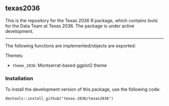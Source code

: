 
## texas2036

This is the repository for the Texas 2036 R package, which contains
tools for the Data Team at Texas 2036. The package is under active
development.

-----

The following functions are implemented/objects are exported:

Themes:

  - `theme_2036`: Montserrat-based ggplot2 theme

### Installation

To install the development version of this package, use the following
code:

    devtools::install_github("texas-2036/texas2036")
